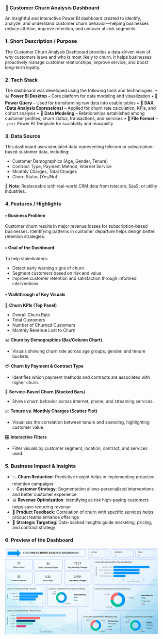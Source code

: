 ### 🔁 Customer Churn Analysis Dashboard

An insightful and interactive Power BI dashboard created to identify, analyze, and understand customer churn behavior—helping businesses reduce attrition, improve retention, and uncover at-risk segments.

### 1. Short Description / Purpose
The Customer Churn Analysis Dashboard provides a data-driven view of why customers leave and who is most likely to churn. It helps businesses proactively manage customer relationships, improve service, and boost long-term loyalty.

### 2. Tech Stack
The dashboard was developed using the following tools and technologies:
• 📊 **Power BI Desktop** – Core platform for data modeling and visualization
• 🔄 **Power Query** – Used for transforming raw data into usable tables
• 🧠 **DAX (Data Analysis Expressions)** – Applied for churn rate calculation, KPIs, and cohort analysis
• 🔗 **Data Modeling** – Relationships established among customer profiles, churn status, transactions, and services
• 📁 **File Format** – `.pbit` Power BI Template for scalability and reusability

### 3. Data Source
This dashboard uses simulated data representing telecom or subscription-based customer data, including:

* Customer Demographics (Age, Gender, Tenure)
* Contract Type, Payment Method, Internet Service
* Monthly Charges, Total Charges
* Churn Status (Yes/No)

📝 **Note**: Replaceable with real-world CRM data from telecom, SaaS, or utility industries.

### 4. Features / Highlights

#### • Business Problem
Customer churn results in major revenue losses for subscription-based businesses. Identifying patterns in customer departure helps design better retention strategies.

#### • Goal of the Dashboard
To help stakeholders:
* Detect early warning signs of churn
* Segment customers based on risk and value
* Improve customer retention and satisfaction through informed interventions

#### • Walkthrough of Key Visuals

📌 **Churn KPIs (Top Panel)**
* Overall Churn Rate
* Total Customers
* Number of Churned Customers
* Monthly Revenue Lost to Churn

📊 **Churn by Demographics (Bar/Column Chart)**
* Visuals showing churn rate across age groups, gender, and tenure buckets.

💳 **Churn by Payment & Contract Type**
* Identifies which payment methods and contracts are associated with higher churn.

📍 **Service-Based Churn (Stacked Bars)**
* Shows churn behavior across internet, phone, and streaming services.

📈 **Tenure vs. Monthly Charges (Scatter Plot)**
* Visualizes the correlation between tenure and spending, highlighting customer value.

🎛️ **Interactive Filters**
* Filter visuals by customer segment, location, contract, and services used.

### 5. Business Impact & Insights

* 📉 **Churn Reduction**: Predictive insight helps in implementing proactive retention campaigns
* 💡 **Customer Strategy**: Segmentation allows personalized interventions and better customer experience
* 📊 **Revenue Optimization**: Identifying at-risk high-paying customers helps save recurring revenue
* 🧠 **Product Feedback**: Correlation of churn with specific services helps product teams enhance offerings
* 🧭 **Strategic Targeting**: Data-backed insights guide marketing, pricing, and contract strategy

### 6. Preview of the Dashboard
![Snapshot of the dashboard](https://github.com/Rashi26Sharma/Customer-Churn-Analysis/blob/main/Snapshot%20of%20the%20Customer%20Analaysis%20Dashboard.png)
